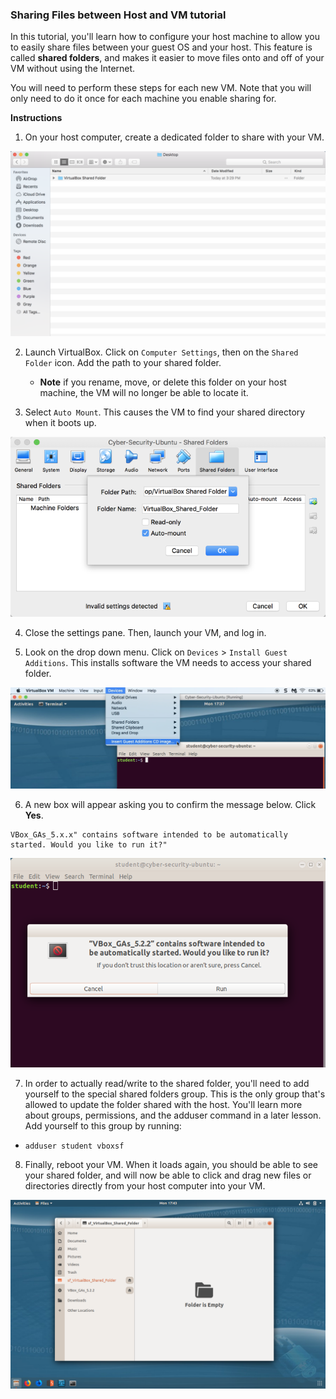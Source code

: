 ### Sharing Files between Host and VM tutorial 

In this tutorial, you'll learn how to configure your host machine to allow you to easily share files between your guest OS and your host. This feature is called **shared folders**, and makes it easier to move files onto and off of your VM without using the Internet.

You will need to perform these steps for each new VM. Note that you will only need to do it once for each machine you enable sharing for.


**Instructions**

1. On your host computer, create a dedicated folder to share with your VM. 

![images/vm1.png](images/vm1.png)


2. Launch VirtualBox. Click on  `Computer Settings`,  then on  the `Shared Folder` icon. Add the path to your shared folder. 
   -  **Note** if you rename, move, or delete this folder on your host machine, the VM will no longer be able to locate it.


3. Select `Auto Mount`. This causes the VM to find your shared directory when it boots up. 

![images/vm2.png](images/vm2.png)



4. Close the settings pane. Then, launch your VM, and log in.  


5. Look on the drop down menu. Click on  `Devices` > `Install Guest Additions`. This installs software the VM needs to access your shared folder.

![images/vm3.png](images/vm3.png)



6. A new box will appear asking you to confirm the message below. Click **Yes**. 

  ```
  VBox_GAs_5.x.x" contains software intended to be automatically started. Would you like to run it?"
 ```

![images/vm4.png](images/vm4.png)



7. In order to actually read/write to the shared folder, you'll need to add yourself to the special shared folders group. This is the only group that's allowed to update the folder shared with the host. You'll learn more about groups, permissions, and the adduser command in a later lesson. Add yourself to this group by running:
- `adduser student vboxsf`


8. Finally, reboot your VM. When it loads again, you should be able to see your shared folder, and will now be able to click and drag new files or directories directly from your host computer into your VM. 

![images/vm5.png](images/vm5.png)
